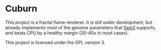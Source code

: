 # Cuburn

This project is a fractal flame renderer. It is still under development, but
already implements most of the genome parameters that [flam3](http://flam3.com)
supports, and beats CPU by a healthy margin (20-40x in most cases).

This project is licensed under the GPL version 3.

